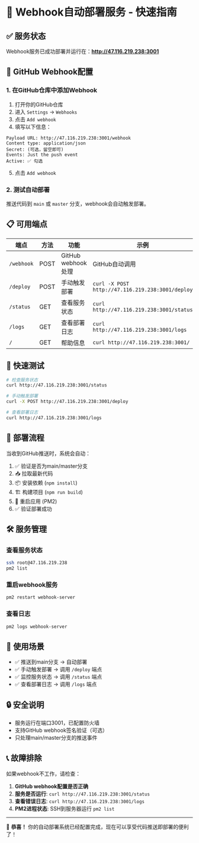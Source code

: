 # 🚀 Webhook自动部署服务 - 快速指南

## ✅ 服务状态

Webhook服务已成功部署并运行在：**http://47.116.219.238:3001**

## 🔗 GitHub Webhook配置

### 1. 在GitHub仓库中添加Webhook

1. 打开你的GitHub仓库
2. 进入 `Settings` → `Webhooks`
3. 点击 `Add webhook`
4. 填写以下信息：

```
Payload URL: http://47.116.219.238:3001/webhook
Content type: application/json
Secret: (可选，留空即可)
Events: Just the push event
Active: ✅ 勾选
```

5. 点击 `Add webhook`

### 2. 测试自动部署

推送代码到 `main` 或 `master` 分支，webhook会自动触发部署。

## 📋 可用端点

| 端点 | 方法 | 功能 | 示例 |
|------|------|------|------|
| `/webhook` | POST | GitHub webhook处理 | GitHub自动调用 |
| `/deploy` | POST | 手动触发部署 | `curl -X POST http://47.116.219.238:3001/deploy` |
| `/status` | GET | 查看服务状态 | `curl http://47.116.219.238:3001/status` |
| `/logs` | GET | 查看部署日志 | `curl http://47.116.219.238:3001/logs` |
| `/` | GET | 帮助信息 | `curl http://47.116.219.238:3001/` |

## 🧪 快速测试

```bash
# 检查服务状态
curl http://47.116.219.238:3001/status

# 手动触发部署
curl -X POST http://47.116.219.238:3001/deploy

# 查看部署日志
curl http://47.116.219.238:3001/logs
```

## 🔄 部署流程

当收到GitHub推送时，系统会自动：

1. ✅ 验证是否为main/master分支
2. 📥 拉取最新代码
3. 📦 安装依赖 (`npm install`)
4. 🏗️ 构建项目 (`npm run build`)
5. 🔄 重启应用 (PM2)
6. ✅ 验证部署成功

## 🛠️ 服务管理

### 查看服务状态
```bash
ssh root@47.116.219.238
pm2 list
```

### 重启webhook服务
```bash
pm2 restart webhook-server
```

### 查看日志
```bash
pm2 logs webhook-server
```

## 🎯 使用场景

- ✅ 推送到main分支 → 自动部署
- ✅ 手动触发部署 → 调用 `/deploy` 端点
- ✅ 监控服务状态 → 调用 `/status` 端点
- ✅ 查看部署日志 → 调用 `/logs` 端点

## 🔒 安全说明

- 服务运行在端口3001，已配置防火墙
- 支持GitHub webhook签名验证（可选）
- 只处理main/master分支的推送事件

## 📞 故障排除

如果webhook不工作，请检查：

1. **GitHub webhook配置是否正确**
2. **服务是否运行**: `curl http://47.116.219.238:3001/status`
3. **查看错误日志**: `curl http://47.116.219.238:3001/logs`
4. **PM2进程状态**: SSH到服务器运行 `pm2 list`

---

🎉 **恭喜！** 你的自动部署系统已经配置完成，现在可以享受代码推送即部署的便利了！